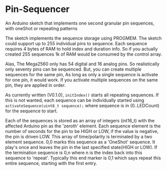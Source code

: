 # Pin-Sequencer
An Arduino sketch that implements one second granular pin sequences, with oneShot or repeating patterns

The sketch implements the sequence storage using PROGMEM.  The sketch could support up to 255 individual pins to sequence. Each sequence requires 4 bytes of RAM to hold index and duration info.  So if you actually created 255 sequences 1k of RAM would be consumed by the control array.

Alas, The Mega2560 only has 54 digital and 16 analog pins. So realistically only seventy pins can be sequenced.  But, you can create multiple sequences for the same pin, As long as only a single sequence is activate for one pin, it would work.  If you activate multiple sequences on the same pin, they are applied in order. 

As currently written (V0.1.0), `initIndex()` starts all repeating sequences.  If this is not wanted, each sequence can be individually started using `activateSequence(uint8_t sequence);` where sequence is in (0..LEDCount) for the sequence to start.

Each of the sequences is stored as an array of integers (int16_t) with the affected Arduino pin as the 'zeroth' element.  Each sequence element is the number of seconds for the pin to be HIGH or LOW, if the value is negative, the pin is driven LOW.  This array of time/polarity is terminated by a two element sequence. 0,0 marks this sequence as a 'OneShot' sequence.  It play's once and leaves the pin in the last specified state(HIGH or LOW).  If the termination sequence is 0,n where n is the index back into this sequence to 'repeat'. Typically this end marker is 0,1 which says repeat this entire sequence, starting with the first entry.


